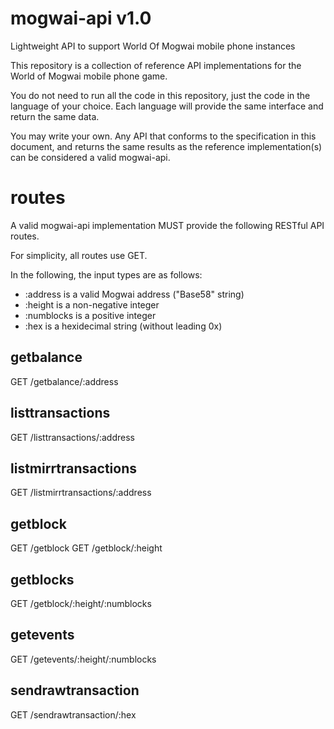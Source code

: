 # mogwai-api v1.0
Lightweight API to support World Of Mogwai mobile phone instances

This repository is a collection of reference API implementations for the World of Mogwai mobile phone game.

You do not need to run all the code in this repository, just the code in the language of your choice.  Each language will provide the same interface and return the same data.

You may write your own. Any API that conforms to the specification in this document, and returns the same results as the reference implementation(s) can be considered a valid mogwai-api.

# routes
A valid mogwai-api implementation MUST provide the following RESTful API routes.  

For simplicity, all routes use GET.

In the following, the input types are as follows:
* :address is a valid Mogwai address ("Base58" string)
* :height is a non-negative integer
* :numblocks is a positive integer
* :hex is a hexidecimal string (without leading 0x)

## getbalance
GET /getbalance/:address

## listtransactions
GET /listtransactions/:address

## listmirrtransactions
GET /listmirrtransactions/:address

## getblock
GET /getblock
GET /getblock/:height

## getblocks
GET /getblock/:height/:numblocks

## getevents
GET /getevents/:height/:numblocks

## sendrawtransaction
GET /sendrawtransaction/:hex
